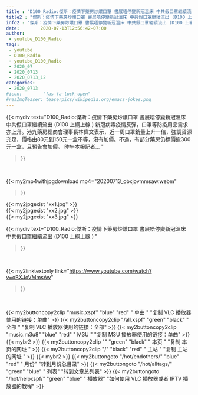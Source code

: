 ```yaml
---
title : "D100_Radio:傑斯：疫情下藥房炒燶口罩 書展唔停變新冠溫床 中共假口罩繼續流出 (D100 上綱上線 ) "
title2 : "傑斯：疫情下藥房炒燶口罩 書展唔停變新冠溫床 中共假口罩繼續流出 (D100 上綱上線 ) "
info2 : "傑斯：疫情下藥房炒燶口罩 書展唔停變新冠溫床 中共假口罩繼續流出 (D100 上綱上線 ) 新冠病毒疫情反彈，口罩等防疫用品需求亦上升。港九藥房總商會理事長林偉文表示，近一周口罩銷量上升一倍，強調貨源充足，價格由80元到150元一盒不等，沒有加價。不過，有部分藥房仍標價逾300元一盒，且預告會加價。 昨午本報記者... "
date:        2020-07-13T12:56:42-07:00
author:
 - youtube_D100_Radio
tags:
 - youtube
 - D100_Radio
 - youtube_D100_Radio
 - 2020_07
 - 2020_0713
 - 2020_0713_12
categories:
 - 2020_0713
#icon:        "fas fa-lock-open"
#resImgTeaser: teaserpics/wikipedia.org/emacs-jokes.png
---
```


{{< mydiv text="D100_Radio:傑斯：疫情下藥房炒燶口罩 書展唔停變新冠溫床 中共假口罩繼續流出 (D100 上綱上線 ) 新冠病毒疫情反彈，口罩等防疫用品需求亦上升。港九藥房總商會理事長林偉文表示，近一周口罩銷量上升一倍，強調貨源充足，價格由80元到150元一盒不等，沒有加價。不過，有部分藥房仍標價逾300元一盒，且預告會加價。 昨午本報記者... "
>}}
<br>


{{< my2mp4withjpgdownload mp4="20200713_obxjovmmsaw.webm"
>}}

{{< my2jpgexist "xx1.jpg" >}}<br>
{{< my2jpgexist "xx2.jpg" >}}<br>
{{< my2jpgexist "xx3.jpg" >}}<br>



{{< mydiv text="D100_Radio:傑斯：疫情下藥房炒燶口罩 書展唔停變新冠溫床 中共假口罩繼續流出 (D100 上綱上線 ) "
>}}
<br>

{{< my2linktextonly link="https://www.youtube.com/watch?v=oBXJoVMmsAw"
>}}


<br>

{{< my2buttoncopy2clip "music.xspf"        "blue"   "red"    " 单曲 "  "复制 VLC 播放器使用的链接：单曲" >}} {{< my2buttoncopy2clip "/all.xspf"         "green"  "black"  " 全部 "  "复制 VLC 播放器使用的链接：全部" >}} {{< my2buttoncopy2clip "music.m3u8"        "blue"   "red"    " M3U  "    "复制 M3U 播放器使用的链接：单曲" >}} {{< mybr2 >}} {{< my2buttoncopy2clip ""                  "green"  "black"  " 本页 "    "复制 本页的网址 " >}} {{< my2buttoncopy2clip "/"                 "black"  "red"    " 主站 "    "复制 主站的网址 " >}} {{< mybr2 >}} {{< my2buttongoto      "/hot/endothers/"   "blue"   "red"    " 月份"   "转到月份总目录" >}} {{< my2buttongoto      "/hot/alltags/"     "green"  "blue"   " 列表"   "转到文章总列表" >}} {{< my2buttongoto      "/hot/helpxspf/"    "green"  "blue"   " 播放器" "如何使用 VLC 播放器或者 IPTV 播放器的教程" >}} 
